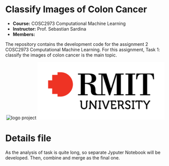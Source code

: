 # Classify Images of Colon Cancer



* **Course:** COSC2973 Computational Machine Learning
* **Instructor:** Prof. Sebastian Sardina
* **Members:**

The repository contains the development code for the assignment 2 COSC2973 Computational Machine Learning. For this assignment, Task 1: classify the images of colon cancer is the main topic. 

 <p align="center">
    <img src="assets/logo-mel.png" alt="logo project" width="400">
    <img src="assets/rmitlogo.png" alt="logo rmit" width="400">
 </p>

 # Details file
 As the analysis of task is quite long, so separate Jyputer Notebook will be developed. Then, combine and merge as the final one.